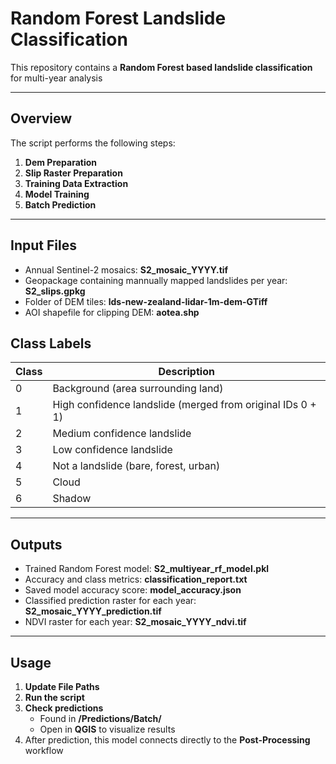 # Random Forest Landslide Classification

This repository contains a **Random Forest based landslide classification** for multi-year analysis

---
## Overview
The script performs the following steps:
1. **Dem Preparation**
2. **Slip Raster Preparation**
3. **Training Data Extraction**
4. **Model Training**
5. **Batch Prediction**

---

## Input Files
- Annual Sentinel-2 mosaics: **S2_mosaic_YYYY.tif**
- Geopackage containing mannually mapped landslides per year: **S2_slips.gpkg**
- Folder of DEM tiles: **lds-new-zealand-lidar-1m-dem-GTiff**
- AOI shapefile for clipping DEM: **aotea.shp**

## Class Labels
| Class | Description                                                |
|-------|------------------------------------------------------------|
| 0 | Background (area surrounding land)                         |
| 1 | High confidence landslide (merged from original IDs 0 + 1) |
| 2 | Medium confidence landslide                                |
| 3 | Low confidence landslide                                   |
| 4 | Not a landslide (bare, forest, urban)                      |
| 5 | Cloud                                                      |
| 6 | Shadow                                                     |

---

## Outputs
- Trained Random Forest model: **S2_multiyear_rf_model.pkl**
- Accuracy and class metrics: **classification_report.txt**
- Saved model accuracy score: **model_accuracy.json**
- Classified prediction raster for each year: **S2_mosaic_YYYY_prediction.tif**
- NDVI raster for each year: **S2_mosaic_YYYY_ndvi.tif**

---

## Usage
1. **Update File Paths**
2. **Run the script**
3. **Check predictions**
    - Found in **/Predictions/Batch/**
    - Open in **QGIS** to visualize results
4. After prediction, this model connects directly to the **Post-Processing** workflow


